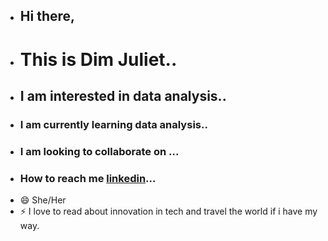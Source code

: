 - ## Hi there,
- # This is Dim Juliet..
- ## I am interested in data analysis..
- ### I am currently learning data analysis..
- ### I am looking to collaborate on ...
- ### How to reach me [linkedin](https://www.linkedin.com/in/juliet-dim-671155248?lipi=urn%3Ali%3Apage%3Ad_flagship3_profile_view_base_contact_details%3BPZ9sGHXeTZGaen2gFOUUxQ%3D%3D)...
- 😄 She/Her
- ⚡ I love to read about innovation in tech and travel the world if i have my way.

<!---
dimjuliet65/dimjuliet65 is a ✨ special ✨ repository because its `README.md` (this file) appears on your GitHub profile.
You can click the Preview link to take a look at your changes.
--->
